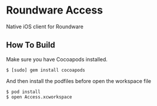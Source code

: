 # Roundware Access

Native iOS client for Roundware

## How To Build

Make sure you have Cocoapods installed.

``` shell
$ [sudo] gem install cocoapods
```

And then install the podfiles before open the workspace file
``` shell
$ pod install
$ open Access.xcworkspace 
```
